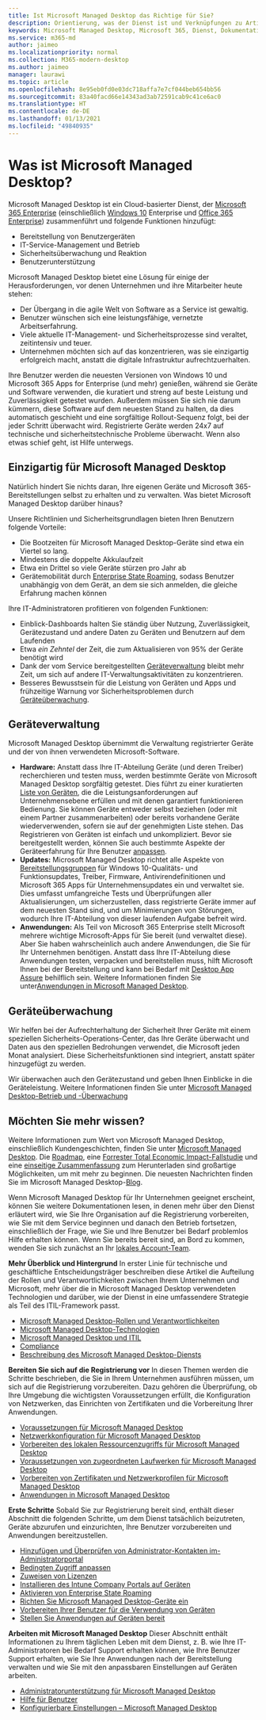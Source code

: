 ```yaml
---
title: Ist Microsoft Managed Desktop das Richtige für Sie?
description: Orientierung, was der Dienst ist und Verknüpfungen zu Artikeln für verschiedene Zielgruppen
keywords: Microsoft Managed Desktop, Microsoft 365, Dienst, Dokumentation
ms.service: m365-md
author: jaimeo
ms.localizationpriority: normal
ms.collection: M365-modern-desktop
ms.author: jaimeo
manager: laurawi
ms.topic: article
ms.openlocfilehash: 8e95eb0fd0e03dc718affa7e7cf044beb654bb56
ms.sourcegitcommit: 83a40facd66e14343ad3ab72591cab9c41ce6ac0
ms.translationtype: HT
ms.contentlocale: de-DE
ms.lasthandoff: 01/13/2021
ms.locfileid: "49840935"
---
```

# <a name="what-is-microsoft-managed-desktop"></a>Was ist Microsoft Managed Desktop?


Microsoft Managed Desktop ist ein Cloud-basierter Dienst, der [Microsoft 365 Enterprise](https://docs.microsoft.com/microsoft-365/enterprise/microsoft-365-overview) (einschließlich [Windows 10](https://docs.microsoft.com/windows/windows-10/) Enterprise und [Office 365 Enterprise](https://www.microsoft.com/microsoft-365/business/compare-more-office-365-for-business-plans)) zusammenführt und folgende Funktionen hinzufügt:

- Bereitstellung von Benutzergeräten
- IT-Service-Management und Betrieb
- Sicherheitsüberwachung und Reaktion
- Benutzerunterstützung

Microsoft Managed Desktop bietet eine Lösung für einige der Herausforderungen, vor denen Unternehmen und ihre Mitarbeiter heute stehen:
- Der Übergang in die agile Welt von Software as a Service ist gewaltig.
- Benutzer wünschen sich eine leistungsfähige, vernetzte Arbeitserfahrung.
- Viele aktuelle IT-Management- und Sicherheitsprozesse sind veraltet, zeitintensiv und teuer.
- Unternehmen möchten sich auf das konzentrieren, was sie einzigartig erfolgreich macht, anstatt die digitale Infrastruktur aufrechtzuerhalten.

Ihre Benutzer werden die neuesten Versionen von Windows 10 und Microsoft 365 Apps for Enterprise (und mehr) genießen, während sie Geräte und Software verwenden, die kuratiert und streng auf beste Leistung und Zuverlässigkeit getestet wurden. Außerdem müssen Sie sich nie darum kümmern, diese Software auf dem neuesten Stand zu halten, da dies automatisch geschieht und eine sorgfältige Rollout-Sequenz folgt, bei der jeder Schritt überwacht wird. Registrierte Geräte werden 24x7 auf technische und sicherheitstechnische Probleme überwacht. Wenn also etwas schief geht, ist Hilfe unterwegs.


## <a name="unique-to-microsoft-managed-desktop"></a>Einzigartig für Microsoft Managed Desktop

Natürlich hindert Sie nichts daran, Ihre eigenen Geräte und Microsoft 365-Bereitstellungen selbst zu erhalten und zu verwalten. Was bietet Microsoft Managed Desktop darüber hinaus?

Unsere Richtlinien und Sicherheitsgrundlagen bieten Ihren Benutzern folgende Vorteile:

- Die Bootzeiten für Microsoft Managed Desktop-Geräte sind etwa ein Viertel so lang.
- Mindestens die doppelte Akkulaufzeit
- Etwa ein Drittel so viele Geräte stürzen pro Jahr ab
- Gerätemobilität durch [Enterprise State Roaming](https://docs.microsoft.com/azure/active-directory/devices/enterprise-state-roaming-overview), sodass Benutzer unabhängig von dem Gerät, an dem sie sich anmelden, die gleiche Erfahrung machen können

Ihre IT-Administratoren profitieren von folgenden Funktionen:

- Einblick-Dashboards halten Sie ständig über Nutzung, Zuverlässigkeit, Gerätezustand und andere Daten zu Geräten und Benutzern auf dem Laufenden
- Etwa *ein Zehntel* der Zeit, die zum Aktualisieren von 95% der Geräte benötigt wird
- Dank der vom Service bereitgestellten [Geräteverwaltung](#device-management) bleibt mehr Zeit, um sich auf andere IT-Verwaltungsaktivitäten zu konzentrieren.
- Besseres Bewusstsein für die Leistung von Geräten und Apps und frühzeitige Warnung vor Sicherheitsproblemen durch [Geräteüberwachung](#device-monitoring).

## <a name="device-management"></a>Geräteverwaltung
Microsoft Managed Desktop übernimmt die Verwaltung registrierter Geräte und der von ihnen verwendeten Microsoft-Software.

- **Hardware:** Anstatt dass Ihre IT-Abteilung Geräte (und deren Treiber) recherchieren und testen muss, werden bestimmte Geräte von Microsoft Managed Desktop sorgfältig getestet. Dies führt zu einer kuratierten [Liste von Geräten](../service-description/device-list.md), die die Leistungsanforderungen auf Unternehmensebene erfüllen und mit denen garantiert funktionieren Bedienung. Sie können Geräte entweder selbst beziehen (oder mit einem Partner zusammenarbeiten) oder bereits vorhandene Geräte wiederverwenden, sofern sie auf der genehmigten Liste stehen. Das Registrieren von Geräten ist einfach und unkompliziert. Bevor sie bereitgestellt werden, können Sie auch bestimmte Aspekte der Geräteerfahrung für Ihre Benutzer [anpassen](../working-with-managed-desktop/config-setting-overview.md).
- **Updates:** Microsoft Managed Desktop richtet alle Aspekte von [Bereitstellungsgruppen](../service-description/updates.md) für Windows 10-Qualitäts- und Funktionsupdates, Treiber, Firmware, Antivirendefinitionen und Microsoft 365 Apps für Unternehmensupdates ein und verwaltet sie. Dies umfasst umfangreiche Tests und Überprüfungen aller Aktualisierungen, um sicherzustellen, dass registrierte Geräte immer auf dem neuesten Stand sind, und um Minimierungen von Störungen, wodurch Ihre IT-Abteilung von dieser laufenden Aufgabe befreit wird.
- **Anwendungen:** Als Teil von Microsoft 365 Enterprise stellt Microsoft mehrere wichtige Microsoft-Apps für Sie bereit (und verwaltet diese). Aber Sie haben wahrscheinlich auch andere Anwendungen, die Sie für Ihr Unternehmen benötigen. Anstatt dass Ihre IT-Abteilung diese Anwendungen testen, verpacken und bereitstellen muss, hilft Microsoft Ihnen bei der Bereitstellung und kann bei Bedarf mit [Desktop App Assure](https://docs.microsoft.com/fasttrack/win-10-desktop-app-assure) behilflich sein. Weitere Informationen finden Sie unter[Anwendungen in Microsoft Managed Desktop](../get-ready/apps.md).


## <a name="device-monitoring"></a>Geräteüberwachung

Wir helfen bei der Aufrechterhaltung der Sicherheit Ihrer Geräte mit einem speziellen Sicherheits-Operations-Center, das Ihre Geräte überwacht und Daten aus den speziellen Bedrohungen verwendet, die Microsoft jeden Monat analysiert. Diese Sicherheitsfunktionen sind integriert, anstatt später hinzugefügt zu werden.

Wir überwachen auch den Gerätezustand und geben Ihnen Einblicke in die Geräteleistung. Weitere Informationen finden Sie unter [Microsoft Managed Desktop-Betrieb und -Überwachung](../service-description/operations-and-monitoring.md)


## <a name="need-more-details"></a>Möchten Sie mehr wissen?
Weitere Informationen zum Wert von Microsoft Managed Desktop, einschließlich Kundengeschichten, finden Sie unter [Microsoft Managed Desktop](https://aka.ms/mmd). Die [Roadmap](https://aka.ms/AA6jiam), eine [Forrester Total Economic Impact-Fallstudie](https://github.com/MicrosoftDocs/microsoft-365-docs/raw/public/microsoft-365/managed-desktop/intro/downloads/forrester-tei-study.pdf) und eine [einseitige Zusammenfassung](https://aka.ms/AA6ob3h) zum Herunterladen sind großartige Möglichkeiten, um mit mehr zu beginnen. Die neuesten Nachrichten finden Sie im Microsoft Managed Desktop-[Blog](https://aka.ms/AA6l2dd).

Wenn Microsoft Managed Desktop für Ihr Unternehmen geeignet erscheint, können Sie weitere Dokumentationen lesen, in denen mehr über den Dienst erläutert wird, wie Sie Ihre Organisation auf die Registrierung vorbereiten, wie Sie mit dem Service beginnen und danach den Betrieb fortsetzen, einschließlich der Frage, wie Sie und Ihre Benutzer bei Bedarf problemlos Hilfe erhalten können. Wenn Sie bereits bereit sind, an Bord zu kommen, wenden Sie sich zunächst an Ihr [lokales Account-Team](https://pages.email.office.com/contactmmd/).

**Mehr Überblick und Hintergrund** In erster Linie für technische und geschäftliche Entscheidungsträger beschreiben diese Artikel die Aufteilung der Rollen und Verantwortlichkeiten zwischen Ihrem Unternehmen und Microsoft, mehr über die in Microsoft Managed Desktop verwendeten Technologien und darüber, wie der Dienst in eine umfassendere Strategie als Teil des ITIL-Framework passt.

- [Microsoft Managed Desktop-Rollen und Verantwortlichkeiten](roles-and-responsibilities.md)
- [Microsoft Managed Desktop-Technologien](technologies.md)
- [Microsoft Managed Desktop und ITIL](../MMD-and-ITSM.md)
- [Compliance](compliance.md)
- [Beschreibung des Microsoft Managed Desktop-Diensts](https://docs.microsoft.com/microsoft-365/managed-desktop/service-description/)

**Bereiten Sie sich auf die Registrierung vor** In diesen Themen werden die Schritte beschrieben, die Sie in Ihrem Unternehmen ausführen müssen, um sich auf die Registrierung vorzubereiten. Dazu gehören die Überprüfung, ob Ihre Umgebung die wichtigsten Voraussetzungen erfüllt, die Konfiguration von Netzwerken, das Einrichten von Zertifikaten und die Vorbereitung Ihrer Anwendungen.

- [Voraussetzungen für Microsoft Managed Desktop](../get-ready/prerequisites.md)
- [Netzwerkkonfiguration für Microsoft Managed Desktop](../get-ready/network.md)
- [Vorbereiten des lokalen Ressourcenzugriffs für Microsoft Managed Desktop](../get-ready/authentication.md)
- [Voraussetzungen von zugeordneten Laufwerken für Microsoft Managed Desktop](../get-ready/mapped-drives.md)
- [Vorbereiten von Zertifikaten und Netzwerkprofilen für Microsoft Managed Desktop](../get-ready/certs-wifi-lan.md)
- [Anwendungen in Microsoft Managed Desktop](../get-ready/apps.md)

**Erste Schritte** Sobald Sie zur Registrierung bereit sind, enthält dieser Abschnitt die folgenden Schritte, um dem Dienst tatsächlich beizutreten, Geräte abzurufen und einzurichten, Ihre Benutzer vorzubereiten und Anwendungen bereitzustellen.

- [Hinzufügen und Überprüfen von Administrator-Kontakten im-Administratorportal](../get-started/add-admin-contacts.md)
- [Bedingten Zugriff anpassen](../get-started/conditional-access.md)
- [Zuweisen von Lizenzen](../get-started/assign-licenses.md)
- [Installieren des Intune Company Portals auf Geräten](../get-started/company-portal.md)
- [Aktivieren von Enterprise State Roaming](../get-started/enterprise-state-roaming.md)
- [Richten Sie Microsoft Managed Desktop-Geräte ein](../get-started/set-up-devices.md)
- [Vorbereiten Ihrer Benutzer für die Verwendung von Geräten](../get-started/get-started-devices.md)
- [Stellen Sie Anwendungen auf Geräten bereit](../get-started/deploy-apps.md)

**Arbeiten mit Microsoft Managed Desktop** Dieser Abschnitt enthält Informationen zu Ihrem täglichen Leben mit dem Dienst, z. B. wie Ihre IT-Administratoren bei Bedarf Support erhalten können, wie Ihre Benutzer Support erhalten, wie Sie Ihre Anwendungen nach der Bereitstellung verwalten und wie Sie mit den anpassbaren Einstellungen auf Geräten arbeiten.

- [Administratorunterstützung für Microsoft Managed Desktop](../working-with-managed-desktop/admin-support.md)
- [Hilfe für Benutzer](../working-with-managed-desktop/end-user-support.md)
- [Konfigurierbare Einstellungen – Microsoft Managed Desktop](../working-with-managed-desktop/config-setting-overview.md)





<!--When you enroll in Microsoft Managed Desktop, Microsoft provides you with devices that are configured to join your Azure Active Directory tenant. Windows 10, Office 365, and some apps and features associated with [Microsoft 365 Enterprise E5](https://www.microsoft.com/microsoft-365/compare-all-microsoft-365-plans) are installed (by Microsoft) on your devices. When your employees who are using these devices need help, they contact Microsoft Managed Desktop support (provided by Microsoft) through a custom chat app.--> 

<!--With Microsoft Managed Desktop, you get **software as a service** (Microsoft 365 E5), **Device as a service** (Microsoft Surface devices ready to use), and **IT support as a service** (Help desk and more).--> 
 
